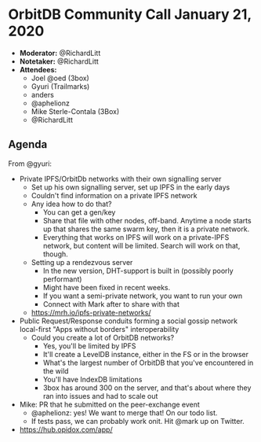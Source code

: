 # OrbitDB Community Call January 21, 2020

- **Moderator:** @RichardLitt
- **Notetaker:** @RichardLitt
- **Attendees:**
    - Joel @oed (3box)
    - Gyuri (Trailmarks)
    - anders
    - @aphelionz
    - Mike Sterle-Contala (3Box)
    - @RichardLitt

## Agenda
From @gyuri:

- Private IPFS/OrbitDb networks with their own signalling server
    - Set up his own signalling server, set up IPFS in the early days
    - Couldn't find information on a private IPFS network
    - Any idea how to do that?
        - You can get a gen/key
        - Share that file with other nodes, off-band. Anytime a node starts up that shares the same swarm key, then it is a private network.
        - Everything that works on IPFS will work on a private-IPFS network, but content will be limited. Search will work on that, though.
    - Setting up a rendezvous server
        - In the new version, DHT-support is built in (possibly poorly performant)
        - Might have been fixed in recent weeks.
        - If you want a semi-private network, you want to run your own
        - Connect with Mark after to share with that
    - https://mrh.io/ipfs-private-networks/
- Public Request/Response conduits forming a social gossip network local-first "Apps without borders" interoperability
    - Could you create a lot of OrbitDB networks?
        - Yes, you'll be limited by IPFS
        - It'll create a LevelDB instance, either in the FS or in the browser
        - What's the largest number of OrbitDB that you've encountered in the wild
        - You'll have IndexDB limitations
        - 3box has around 300 on the server, and that's about where they ran into issues and had to scale out
- Mike: PR that he submitted on the peer-exchange event
    - @aphelionz: yes! We want to merge that! On our todo list. 
    - If tests pass, we can probably work onit. Hit @mark up on Twitter.
- https://hub.opidox.com/app/

